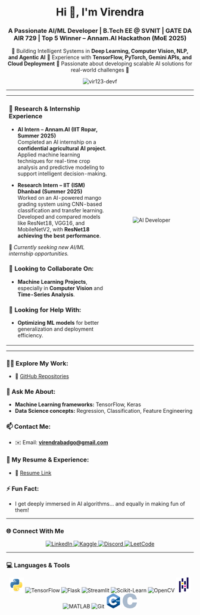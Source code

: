 <h1 align="center">Hi 👋, I'm Virendra</h1>
<h3 align="center">
A Passionate AI/ML Developer | B.Tech EE @ SVNIT | GATE DA AIR 729 | Top 5 Winner – Annam.AI Hackathon (MoE 2025)
</h3>
<div align="center">
🔹 Building Intelligent Systems in <b>Deep Learning, Computer Vision, NLP, and Agentic AI</b>  
🔹 Experience with <b>TensorFlow, PyTorch, Gemini APIs, and Cloud Deployment</b>  
🔹 Passionate about developing scalable AI solutions for real-world challenges 🚀  

</div>

<p align="center">
  <img src="https://komarev.com/ghpvc/?username=vir123-devf&label=Profile%20views&color=0e75b6&style=flat" alt="vir123-devf" />
</p>

---

<table>
<tr>
<td width="55%">

### 🔬 Research & Internship Experience  

- **AI Intern – Annam.AI (IIT Ropar, Summer 2025)**  
  Completed an AI internship on a **confidential agricultural AI project**.  
  Applied machine learning techniques for real-time crop analysis and predictive modeling to support intelligent decision-making.  

- **Research Intern – IIT (ISM) Dhanbad (Summer 2025)**  
  Worked on an AI-powered mango grading system using CNN-based classification and transfer learning.  
  Developed and compared models like ResNet18, VGG16, and MobileNetV2, with **ResNet18 achieving the best performance**.  

📌 *Currently seeking new AI/ML internship opportunities.*  


### 👯 Looking to Collaborate On:
- **Machine Learning Projects**, especially in **Computer Vision** and **Time-Series Analysis**.

### 🤝 Looking for Help With:
- **Optimizing ML models** for better generalization and deployment efficiency.

</td>
<td width="45%" align="center">
  <img src="https://media.giphy.com/media/qgQUggAC3Pfv687qPC/giphy.gif" width="350" alt="AI Developer" />
</td>
</tr>
</table>

---

### 👨‍💻 Explore My Work:
- 🔗 [GitHub Repositories](https://github.com/vir123-devf?tab=repositories)

### 💬 Ask Me About:
- **Machine Learning frameworks:** TensorFlow, Keras  
- **Data Science concepts:** Regression, Classification, Feature Engineering

### 📫 Contact Me:
- ✉️ Email: **virendrabadgo@gmail.com**

### 📄 My Resume & Experience:
- 📎 [Resume Link](https://drive.google.com/file/d/1O-uOB_6tsRlSfed0y9dOwjCk3BUcnDtj/view?usp=sharing)

### ⚡ Fun Fact:
- I get deeply immersed in AI algorithms... and equally in making fun of them!

---

### 🌐 Connect With Me

<p align="center">
  <a href="https://www.linkedin.com/in/virendra-badgotya-ml/" target="_blank">
    <img src="https://raw.githubusercontent.com/rahuldkjain/github-profile-readme-generator/master/src/images/icons/Social/linked-in-alt.svg" alt="LinkedIn" height="30" width="40" />
  </a>
  <a href="https://kaggle.com/virendrabadgotya" target="_blank">
    <img src="https://raw.githubusercontent.com/rahuldkjain/github-profile-readme-generator/master/src/images/icons/Social/kaggle.svg" alt="Kaggle" height="30" width="40" />
  </a>
  <a href="https://discord.gg/r8xVt4bn" target="_blank">
    <img src="https://raw.githubusercontent.com/rahuldkjain/github-profile-readme-generator/master/src/images/icons/Social/discord.svg" alt="Discord" height="30" width="40" />
  </a>
  <a href="https://leetcode.com/progress/" target="_blank">
    <img src="https://raw.githubusercontent.com/rahuldkjain/github-profile-readme-generator/master/src/images/icons/Social/leet-code.svg" alt="LeetCode" height="30" width="40" />
  </a>
</p>


---

### 💻 Languages & Tools

<p align="center">
  <img src="https://raw.githubusercontent.com/devicons/devicon/master/icons/python/python-original.svg" alt="Python" width="40" height="40" />
  <img src="https://www.vectorlogo.zone/logos/tensorflow/tensorflow-icon.svg" alt="TensorFlow" width="40" height="40" />
  <img src="https://cdn.worldvectorlogo.com/logos/flask.svg" alt="Flask" width="40" height="40" />
  <img src="https://streamlit.io/images/brand/streamlit-logo-primary-colormark-darktext.png" alt="Streamlit" width="80" height="40" />
  <img src="https://upload.wikimedia.org/wikipedia/commons/0/05/Scikit_learn_logo_small.svg" alt="Scikit-Learn" width="40" height="40" />
  <img src="https://www.vectorlogo.zone/logos/opencv/opencv-icon.svg" alt="OpenCV" width="40" height="40" />
  <img src="https://raw.githubusercontent.com/devicons/devicon/2ae2a900d2f041da66e950e4d48052658d850630/icons/pandas/pandas-original.svg" alt="Pandas" width="40" height="40" />
  <img src="https://upload.wikimedia.org/wikipedia/commons/2/21/Matlab_Logo.png" alt="MATLAB" width="40" height="40" />
  <img src="https://www.vectorlogo.zone/logos/git-scm/git-scm-icon.svg" alt="Git" width="40" height="40" />
  <img src="https://raw.githubusercontent.com/devicons/devicon/master/icons/cplusplus/cplusplus-original.svg" alt="C++" width="40" height="40" />
  <img src="https://raw.githubusercontent.com/devicons/devicon/master/icons/c/c-original.svg" alt="C" width="40" height="40" />
</p>





